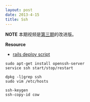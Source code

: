 ```yaml
---
layout: post
date: 2013-4-15
title: Ssh
---
```

__NOTE__ 本期视频是[第三期](http://happycasts.net/episodes/3)的改进版。

__Resource__

- [rails deploy script](https://gist.github.com/happypeter/3634487)

~~~
sudo apt-get install openssh-server
service ssh start/stop/restart
~~~

~~~
dpkg -l|grep ssh
sudo vim /etc/hosts
~~~

~~~
ssh-keygen
ssh-copy-id cow
~~~

